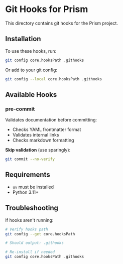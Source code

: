 # Git Hooks for Prism

This directory contains git hooks for the Prism project.

## Installation

To use these hooks, run:

```bash
git config core.hooksPath .githooks
```

Or add to your git config:

```bash
git config --local core.hooksPath .githooks
```

## Available Hooks

### pre-commit

Validates documentation before committing:
- Checks YAML frontmatter format
- Validates internal links
- Checks markdown formatting

**Skip validation** (use sparingly):
```bash
git commit --no-verify
```

## Requirements

- `uv` must be installed
- Python 3.11+

## Troubleshooting

If hooks aren't running:
```bash
# Verify hooks path
git config --get core.hooksPath

# Should output: .githooks

# Re-install if needed
git config core.hooksPath .githooks
```
